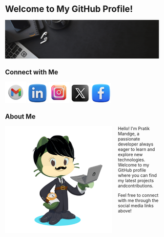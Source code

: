 # Welcome to My GitHub Profile!

![Banner](Banner.gif)

## Connect with Me
<p align="left">
    <a href="mailto:pratikmandgebussiness@gmail.com"><img src="social/gmail.png" alt="Gmail" height="70"></a>
    <a href="https://www.linkedin.com/in/pratik-mandge/"><img src="social/linkedin.png" alt="LinkedIn" height="64"></a>
    <a href="https://www.instagram.com/pratik_mandge"><img src="social/instagram.png" alt="Instagram" height="68"></a>
    <a href="https://x.com/pratikmandge"><img src="social/x.png" alt="X" height="64"></a>
    <a href="https://www.facebook.com/pratik.mandge.5"><img src="social/facebook.png" alt="Facebook" height="64"></a>
</p>

## About Me

<img src="octocat.png" align="left" alt="Octocat" style="margin-right: 20px; width: 350px;">
<p>Hello! I'm Pratik Mandge, a passionate developer always eager to learn and explore new technologies. Welcome to my GitHub profile where you can find my latest projects andcontributions.</p>

Feel free to connect with me through the social media links above!